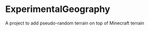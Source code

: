 ExperimentalGeography
=====================

A project to add pseudo-random terrain on top of Minecraft terrain

